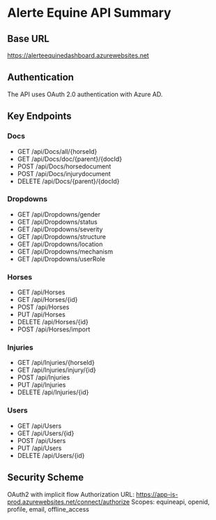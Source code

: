 # Alerte Equine API Summary

## Base URL
https://alerteequinedashboard.azurewebsites.net

## Authentication
The API uses OAuth 2.0 authentication with Azure AD.

## Key Endpoints

### Docs
- GET /api/Docs/all/{horseId}
- GET /api/Docs/doc/{parent}/{docId}
- POST /api/Docs/horsedocument
- POST /api/Docs/injurydocument
- DELETE /api/Docs/{parent}/{docId}

### Dropdowns
- GET /api/Dropdowns/gender
- GET /api/Dropdowns/status
- GET /api/Dropdowns/severity
- GET /api/Dropdowns/structure
- GET /api/Dropdowns/location
- GET /api/Dropdowns/mechanism
- GET /api/Dropdowns/userRole

### Horses
- GET /api/Horses
- GET /api/Horses/{id}
- POST /api/Horses
- PUT /api/Horses
- DELETE /api/Horses/{id}
- POST /api/Horses/import

### Injuries
- GET /api/Injuries/{horseId}
- GET /api/Injuries/injury/{id}
- POST /api/Injuries
- PUT /api/Injuries
- DELETE /api/Injuries/{id}

### Users
- GET /api/Users
- GET /api/Users/{id}
- POST /api/Users
- PUT /api/Users
- DELETE /api/Users/{id}

## Security Scheme
OAuth2 with implicit flow
Authorization URL: https://app-is-prod.azurewebsites.net/connect/authorize
Scopes: equineapi, openid, profile, email, offline_access
